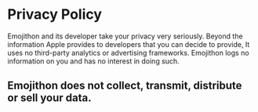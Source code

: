 # Privacy Policy
Emojithon and its developer take your privacy very seriously. Beyond the information Apple provides to developers that you can decide to provide, It uses no third-party analytics or advertising frameworks. Emojithon logs no information on you and has no interest in doing such.

## Emojithon does not collect, transmit, distribute or sell your data.
